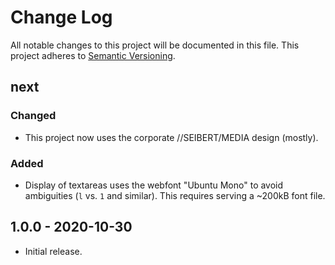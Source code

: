 # Change Log

All notable changes to this project will be documented in this file.
This project adheres to [Semantic Versioning](http://semver.org/).

## next

### Changed

-   This project now uses the corporate //SEIBERT/MEDIA design (mostly).

### Added

-   Display of textareas uses the webfont "Ubuntu Mono" to avoid
    ambiguities (`l` vs. `1` and similar). This requires serving a
    ~200kB font file.

## 1.0.0 - 2020-10-30

-   Initial release.
